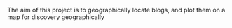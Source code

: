 The aim of this project is to geographically locate blogs, and plot them on a map for discovery geographically
